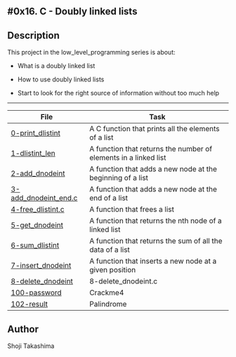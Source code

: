 #0x16. C - Doubly linked lists
---
## Description

This project in the low_level_programming series is about:

* What is a doubly linked list

* How to use doubly linked lists

* Start to look for the right source of information without too much help

---
File|Task
---|---
[0-print_dlistint](./0-print_dlistint) | A C function that prints all the elements of a list
[1-dlistint_len](./1-dlistint_len) | A function that returns the number of elements in a linked list
[2-add_dnodeint](./2-add_dnodeint) | A function that adds a new node at the beginning of a list
[3-add_dnodeint_end.c ](./3-add_dnodeint_end.c ) | A function that adds a new node at the end of a list
[4-free_dlistint.c ](./4-free_dlistint.c ) | A function that frees a list
[5-get_dnodeint](./5-get_dnodeint) | A function that returns the nth node of a linked list
[6-sum_dlistint](./6-sum_dlistint) | A function that returns the sum of all the data of a list
[7-insert_dnodeint](./7-insert_dnodeint) | A function that inserts a new node at a given position
[8-delete_dnodeint](./8-delete_dnodeint) | 8-delete_dnodeint.c
[100-password ](./100-password ) | Crackme4
[102-result ](./102-result ) | Palindrome

## Author
 Shoji Takashima
